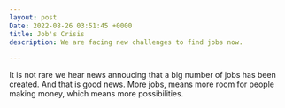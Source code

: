 ```yaml
---
layout: post
Date: 2022-08-26 03:51:45 +0000
title: Job's Crisis
description: We are facing new challenges to find jobs now.

---
```

It is not rare we hear news annoucing that a big number of jobs has been created. And that is good news. More jobs, means more room for people making money, which means more possibilities.